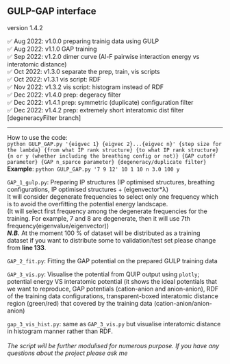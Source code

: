 ## GULP-GAP interface 
version 1.4.2

✅ Aug 2022: v1.0.0 preparing trainig data using GULP<br>
✅ Aug 2022: v1.1.0 GAP training<br>
✅ Sep 2022: v1.2.0 dimer curve (Al-F pairwise interaction energy vs interatomic distance)<br>
✅ Oct 2022: v1.3.0 separate the prep, train, vis scripts<br>
✅ Oct 2022: v1.3.1 vis script: RDF<br>
✅ Nov 2022: v1.3.2 vis script: histogram instead of RDF<br>
✅ Dec 2022: v1.4.0 prep: degeracy filter<br>
✅ Dec 2022: v1.4.1 prep: symmetric (duplicate) configuration filter<br>
✅ Dec 2022: v1.4.2 prep: extremely short interatomic dist filter [degeneracyFilter branch]<br>

* * *
How to use the code: <br>
```python GULP_GAP.py '{eigvec 1} {eigvec 2}...{eigvec n}' {step size for the lambda} {from what IP rank structure} {to what IP rank structure} {n or y (whether including the breathing config or not)} {GAP cutoff parameter} {GAP n_sparce parameter} {degeneracy/duplicate filter}```
<br>
**Example**: ```python GULP_GAP.py '7 9 12' 10 1 10 n 3.0 100 y```

```GAP_1_gulp.py```: Preparing IP structures (IP optimised structures, breathing configurations, IP optimised structures + (eigenvector*λ) <br>
It will consider degenerate frequencies to select only one frequency which is to avoid the overfitting the potential energy landscape. <br>
(It will select first frequency among the degenerate frequencies for the training. For example, 7 and 8 are degenerate, then it will use 7th frequency(eigenvalue/eigenvector))
<br>
***N.B.*** At the moment 100 % of dataset will be distributed as a training dataset if you want to distribute some to validation/test set please change from **line 133**.

```GAP_2_fit.py```: Fitting the GAP potential on the prepared GULP training data

```GAP_3_vis.py```: Visualise the potential from QUIP output using ```plotly```; potential energy VS interatomic potential
(it shows the ideal potentials that we want to reproduce, GAP potentials (cation-anion and anion-anion), RDF of the training data configurations, transparent-boxed interatomic distance region (green/red) that covered by the training data (cation-anion/anion-anion) 

```gap_3_vis_hist.py```: same as ```GAP_3_vis.py``` but visualise interatomic distance in histogram manner rather than RDF.
<br>
<br>
*The script will be further modulised for numerous purpose. If you have any questions about the project please ask me*
